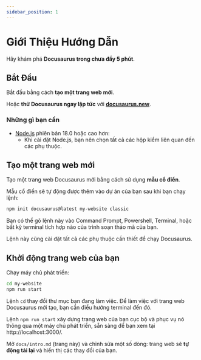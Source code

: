 ```yaml
---
sidebar_position: 1
---
```


# Giới Thiệu Hướng Dẫn

Hãy khám phá **Docusaurus trong chưa đầy 5 phút**.

## Bắt Đầu

Bắt đầu bằng cách **tạo một trang web mới**.

Hoặc **thử Docusaurus ngay lập tức** với **[docusaurus.new](https://docusaurus.new)**.

### Những gì bạn cần

- [Node.js](https://nodejs.org/en/download/) phiên bản 18.0 hoặc cao hơn:
  - Khi cài đặt Node.js, bạn nên chọn tất cả các hộp kiểm liên quan đến các phụ thuộc.

## Tạo một trang web mới

Tạo một trang web Docusaurus mới bằng cách sử dụng **mẫu cổ điển**.

Mẫu cổ điển sẽ tự động được thêm vào dự án của bạn sau khi bạn chạy lệnh:

```bash
npm init docusaurus@latest my-website classic
```

Bạn có thể gõ lệnh này vào Command Prompt, Powershell, Terminal, hoặc bất kỳ terminal tích hợp nào của trình soạn thảo mã của bạn.

Lệnh này cũng cài đặt tất cả các phụ thuộc cần thiết để chạy Docusaurus.

## Khởi động trang web của bạn

Chạy máy chủ phát triển:

```bash
cd my-website
npm run start
```

Lệnh `cd` thay đổi thư mục bạn đang làm việc. Để làm việc với trang web Docusaurus mới tạo, bạn cần điều hướng terminal đến đó.

Lệnh `npm run start` xây dựng trang web của bạn cục bộ và phục vụ nó thông qua một máy chủ phát triển, sẵn sàng để bạn xem tại http://localhost:3000/.

Mở `docs/intro.md` (trang này) và chỉnh sửa một số dòng: trang web sẽ **tự động tải lại** và hiển thị các thay đổi của bạn.